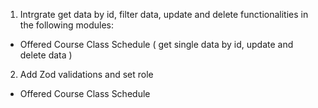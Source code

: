 1. Intrgrate get data by id, filter data, update and delete functionalities in the following modules:

- Offered Course Class Schedule ( get single data by id, update and delete data )

2. Add Zod validations and set role

- Offered Course Class Schedule
